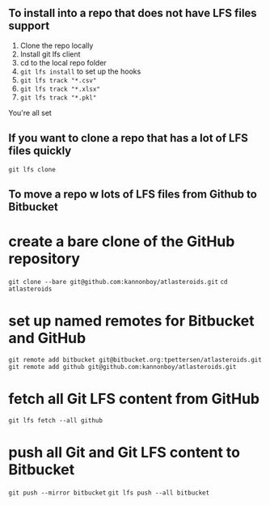 ## To install into a repo that does not have LFS files support

1. Clone the repo locally
1. Install git lfs client
1. cd to the local repo folder
1. `git lfs install` to set up the hooks
1. `git lfs track "*.csv"` 
1. `git lfs track "*.xlsx"`
1. `git lfs track "*.pkl"`

You're all set

## If you want to clone a repo that has a lot of LFS files quickly
`git lfs clone`

## To move a repo w lots of LFS files from Github to Bitbucket
# create a bare clone of the GitHub repository
`git clone --bare git@github.com:kannonboy/atlasteroids.git`
`cd atlasteroids`

# set up named remotes for Bitbucket and GitHub
`git remote add bitbucket git@bitbucket.org:tpettersen/atlasteroids.git`
`git remote add github git@github.com:kannonboy/atlasteroids.git`

# fetch all Git LFS content from GitHub
`git lfs fetch --all github`

# push all Git and Git LFS content to Bitbucket
`git push --mirror bitbucket`
`git lfs push --all bitbucket`
